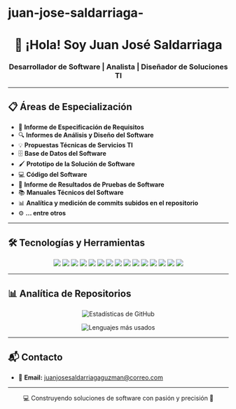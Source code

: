 # juan-jose-saldarriaga-
<!-- Encabezado principal -->
<h1 align="center">👋 ¡Hola! Soy Juan José Saldarriaga</h1>
<h3 align="center">Desarrollador de Software | Analista | Diseñador de Soluciones TI</h3>

---

## 📋 Áreas de Especialización

- 📄 **Informe de Especificación de Requisitos**
- 🔍 **Informes de Análisis y Diseño del Software**
- 💡 **Propuestas Técnicas de Servicios TI**
- 🗄 **Base de Datos del Software**
- 🖌 **Prototipo de la Solución de Software**
- 💻 **Código del Software**
- 🧪 **Informe de Resultados de Pruebas de Software**
- 📚 **Manuales Técnicos del Software**
- 📊 **Analítica y medición de commits subidos en el repositorio**
- ⚙️ **... entre otros**

---

## 🛠 Tecnologías y Herramientas

<p align="center">
  <!-- Lenguajes -->
  <img src="https://img.shields.io/badge/MySQL-005C84?style=for-the-badge&logo=mysql&logoColor=white" />
  <img src="https://img.shields.io/badge/NoSQL-005571?style=for-the-badge&logo=database&logoColor=white" />
  <img src="https://img.shields.io/badge/MongoDB-4EA94B?style=for-the-badge&logo=mongodb&logoColor=white" />
  <img src="https://img.shields.io/badge/Firebase-FFCA28?style=for-the-badge&logo=firebase&logoColor=black" />
  <img src="https://img.shields.io/badge/JavaScript-F7DF1E?style=for-the-badge&logo=javascript&logoColor=black" />
  <img src="https://img.shields.io/badge/HTML5-E34F26?style=for-the-badge&logo=html5&logoColor=white" />
  <img src="https://img.shields.io/badge/CSS3-1572B6?style=for-the-badge&logo=css3&logoColor=white" />
  <img src="https://img.shields.io/badge/Tailwind_CSS-38B2AC?style=for-the-badge&logo=tailwind-css&logoColor=white" />
  <img src="https://img.shields.io/badge/Bootstrap-563D7C?style=for-the-badge&logo=bootstrap&logoColor=white" />
  <img src="https://img.shields.io/badge/PHP-777BB4?style=for-the-badge&logo=php&logoColor=white" />
  <img src="https://img.shields.io/badge/Laravel_11-FF2D20?style=for-the-badge&logo=laravel&logoColor=white" />
  <img src="https://img.shields.io/badge/Django-092E20?style=for-the-badge&logo=django&logoColor=white" />
  <img src="https://img.shields.io/badge/Python-3776AB?style=for-the-badge&logo=python&logoColor=white" />
  <img src="https://img.shields.io/badge/Java-007396?style=for-the-badge&logo=java&logoColor=white" />
  <img src="https://img.shields.io/badge/GitHub-181717?style=for-the-badge&logo=github&logoColor=white" />
</p>

---

## 📊 Analítica de Repositorios

<p align="center">
  <img src="https://github-readme-stats.vercel.app/api?username=juanj2007&show_icons=true&theme=radical" alt="Estadísticas de GitHub" />
</p>

<p align="center">
  <img src="https://github-readme-stats.vercel.app/api/top-langs/?username=juanj2007&layout=compact&theme=radical" alt="Lenguajes más usados" />
</p>

---

## 📬 Contacto

- 📧 **Email:** juanjosesaldarriagaguzman@correo.com  

---
<p align="center">💻 Construyendo soluciones de software con pasión y precisión 🚀</p>
